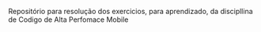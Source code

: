 Repositório para resolução dos exercicios, para aprendizado, da discipllina de Codigo de Alta Perfomace Mobile
